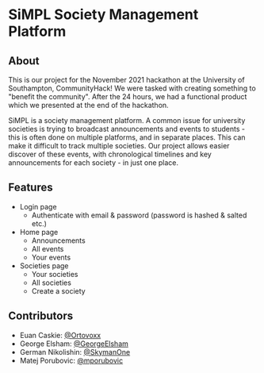 # SiMPL Society Management Platform

## About

This is our project for the November 2021 hackathon at the University of Southampton, CommunityHack! We were tasked with creating something to "benefit the community". After the 24 hours, we had a functional product which we presented at the end of the hackathon.

SiMPL is a society management platform. A common issue for university societies is trying to broadcast announcements and events to students - this is often done on multiple platforms, and in separate places. This can make it difficult to track multiple societies. Our project allows easier discover of these events, with chronological timelines and key announcements for each society - in just one place.

## Features

* Login page
  * Authenticate with email & password (password is hashed & salted etc.)
* Home page
  * Announcements
  * All events
  * Your events
* Societies page
  * Your societies
  * All societies
  * Create a society

## Contributors

* Euan Caskie: [@Ortovoxx][2]
* George Elsham: [@GeorgeElsham][1]
* German Nikolishin: [@SkymanOne][3]
* Matej Porubovic: [@mporubovic][4]


[1]: https://github.com/GeorgeElsham
[2]: https://github.com/Ortovoxx
[3]: https://github.com/SkymanOne
[4]: https://github.com/mporubovic
